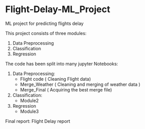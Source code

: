 # Flight-Delay-ML_Project
ML project for predicting flights delay

This project consists of three modules:

1. Data Preprocessing 
2. Classification 
3. Regression 

The code has been split into many jupyter Notebooks:

1. Data Preprocessing:
     - Flight code ( Cleaning Flight data) 
     - Merge_Weather ( Cleaning and merging of weather data )
     - Merge_Final ( Acquiring the best merge file)
2. Classification:
     - Module2 
3. Regression
     - Module3
     
Final report: Flight Delay report
